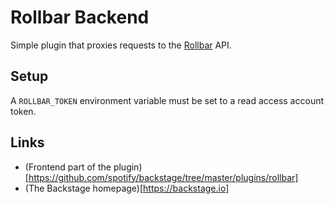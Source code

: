 # Rollbar Backend

Simple plugin that proxies requests to the [Rollbar](https://rollbar.com) API.

## Setup

A `ROLLBAR_TOKEN` environment variable must be set to a read access account token.

## Links

- (Frontend part of the plugin)[https://github.com/spotify/backstage/tree/master/plugins/rollbar]
- (The Backstage homepage)[https://backstage.io]
